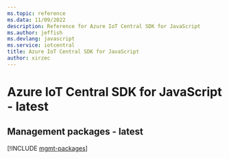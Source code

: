 ```yaml
---
ms.topic: reference
ms.data: 11/09/2022
description: Reference for Azure IoT Central SDK for JavaScript
ms.author: jeffish
ms.devlang: javascript
ms.service: iotcentral
title: Azure IoT Central SDK for JavaScript
author: xirzec
---
```

# Azure IoT Central SDK for JavaScript - latest

## Management packages - latest
[!INCLUDE [mgmt-packages](iot-central-mgmt-index.md)]